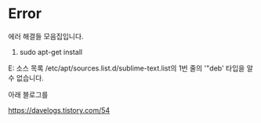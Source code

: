 # Error
에러 해결들 모음집입니다.

1. sudo apt-get install 

E: 소스 목록 /etc/apt/sources.list.d/sublime-text.list의 1번 줄의 '"deb' 타입을 알 수 없습니다. 

아래 블로그를 

https://davelogs.tistory.com/54

